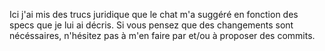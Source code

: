 Ici j'ai mis des trucs juridique que le chat m'a suggéré en fonction des specs que je lui ai décris. Si vous pensez que des changements sont nécéssaires, n'hésitez pas à m'en faire par et/ou à proposer des commits.
